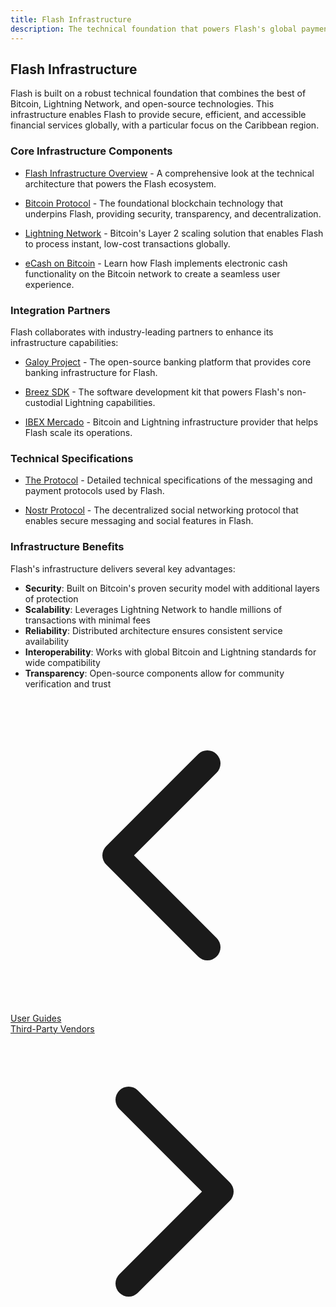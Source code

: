 ```yaml
---
title: Flash Infrastructure
description: The technical foundation that powers Flash's global payment system
---
```


## Flash Infrastructure

Flash is built on a robust technical foundation that combines the best of Bitcoin, Lightning Network, and open-source technologies. This infrastructure enables Flash to provide secure, efficient, and accessible financial services globally, with a particular focus on the Caribbean region.

### Core Infrastructure Components

- [Flash Infrastructure Overview](flash-infrastructure) - A comprehensive look at the technical architecture that powers the Flash ecosystem.

- [Bitcoin Protocol](bitcoin-protocol) - The foundational blockchain technology that underpins Flash, providing security, transparency, and decentralization.

- [Lightning Network](lightning-network) - Bitcoin's Layer 2 scaling solution that enables Flash to process instant, low-cost transactions globally.

- [eCash on Bitcoin](ecash-on-bitcoin) - Learn how Flash implements electronic cash functionality on the Bitcoin network to create a seamless user experience.

### Integration Partners

Flash collaborates with industry-leading partners to enhance its infrastructure capabilities:

- [Galoy Project](galoy-project) - The open-source banking platform that provides core banking infrastructure for Flash.

- [Breez SDK](breez-sdk) - The software development kit that powers Flash's non-custodial Lightning capabilities.

- [IBEX Mercado](ibex-mercado) - Bitcoin and Lightning infrastructure provider that helps Flash scale its operations.

### Technical Specifications

- [The Protocol](the-protocol) - Detailed technical specifications of the messaging and payment protocols used by Flash.

- [Nostr Protocol](nostr-protocol) - The decentralized social networking protocol that enables secure messaging and social features in Flash.

### Infrastructure Benefits

Flash's infrastructure delivers several key advantages:

- **Security**: Built on Bitcoin's proven security model with additional layers of protection
- **Scalability**: Leverages Lightning Network to handle millions of transactions with minimal fees
- **Reliability**: Distributed architecture ensures consistent service availability
- **Interoperability**: Works with global Bitcoin and Lightning standards for wide compatibility
- **Transparency**: Open-source components allow for community verification and trust

<!-- Navigation links -->
<div class="flex justify-between items-center mt-8 pt-4 border-t border-zinc-200 dark:border-zinc-700">
  <div class="w-1/3 text-left">
    <a href="user-guides" class="inline-flex items-center bg-purple-600 hover:bg-purple-700 text-white rounded-md transition-colors px-4 py-2 text-sm font-medium shadow-sm hover:shadow-md">
      <svg xmlns="http://www.w3.org/2000/svg" class="h-4 w-4 mr-2" fill="none" viewBox="0 0 24 24" stroke="currentColor">
        <path stroke-linecap="round" stroke-linejoin="round" stroke-width="2" d="M15 19l-7-7 7-7" />
      </svg>
      User Guides
    </a>
  </div>
  <div class="w-1/3 text-center">
    <!-- Optional center content -->
  </div>
  <div class="w-1/3 text-right">
    <a href="third-party-vendors" class="inline-flex items-center bg-purple-600 hover:bg-purple-700 text-white rounded-md transition-colors px-4 py-2 text-sm font-medium shadow-sm hover:shadow-md">
      Third-Party Vendors
      <svg xmlns="http://www.w3.org/2000/svg" class="h-4 w-4 ml-2" fill="none" viewBox="0 0 24 24" stroke="currentColor">
        <path stroke-linecap="round" stroke-linejoin="round" stroke-width="2" d="M9 5l7 7-7 7" />
      </svg>
    </a>
  </div>
</div> 